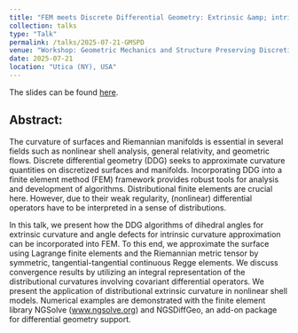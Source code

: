 ```yaml
---
title: "FEM meets Discrete Differential Geometry: Extrinsic &amp; intrinsic curvature approximation"
collection: talks
type: "Talk"
permalink: /talks/2025-07-21-GMSPD
venue: "Workshop: Geometric Mechanics and Structure Preserving Discretizations of Shell Elasticity"
date: 2025-07-21
location: "Utica (NY), USA"
---
```


The slides can be found [here](http://michaelneunteufel.github.io/files/talks/presentation_utica_neunteufel.pdf).

<h2>Abstract:</h2>
The curvature of surfaces and Riemannian manifolds is essential in several fields such as nonlinear shell analysis, general relativity, and geometric flows. Discrete differential geometry (DDG) seeks to approximate curvature quantities on discretized surfaces and manifolds. Incorporating DDG into a finite element method (FEM) framework provides robust tools for analysis and development of algorithms. Distributional finite elements are crucial here. However, due to their weak regularity, (nonlinear) differential operators have to be interpreted in a sense of distributions.

In this talk, we present how the DDG algorithms of dihedral angles for extrinsic curvature and angle defects for intrinsic curvature approximation can be incorporated into FEM. To this end, we approximate the surface using Lagrange finite elements and the Riemannian metric tensor by symmetric, tangential-tangential continuous Regge elements. We discuss convergence results by utilizing an integral representation of the distributional curvatures involving covariant differential operators. We present the application of distributional extrinsic curvature in nonlinear shell models. Numerical examples are demonstrated with the finite element library NGSolve (www.ngsolve.org) and NGSDiffGeo, an add-on package for differential geometry support.


